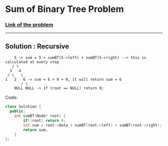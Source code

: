 # Sum of Binary Tree Problem

### [Link of the problem](https://www.geeksforgeeks.org/problems/sum-of-binary-tree/1?itm_source=geeksforgeeks&itm_medium=article&itm_campaign=practice_card)

---

## Solution  : Recursive 

        5 -> sum = 5 + sumBT(5->left) + sumBT(5->right) --> this is calculated at every step
       / \
      3   4
     / \   \
    1   2   6 -> sum = 6 + 0 + 0, it will return sum = 6
           / \
        NULL NULL -> if (root == NULL) return 0;



Code:  
```cpp
class Solution {
  public:
    int sumBT(Node* root) {
        if(!root) return 0;
        int sum = root->data + sumBT(root->left) + sumBT(root->right);
        return sum;
    }
};
